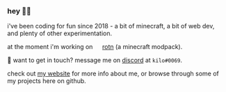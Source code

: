 ### hey 👋🏽

i've been coding for fun since 2018 - a bit of minecraft, a bit of web dev, and plenty of other experimentation.

at the moment i'm working on <img src="https://user-images.githubusercontent.com/16874139/93660942-3c7c3480-fa97-11ea-9585-df0980d8d463.png" height="14px"></img> [rotn](https://github.com/Rebirth-of-the-Night/Rebirth-Of-The-Night) (a minecraft modpack).

💬 want to get in touch? message me on [discord](https://dsc.bio/kilo) at `kilo#0069`.

check out [my website](http://kilobyte.dev) for more info about me, or browse through some of my projects here on github.
